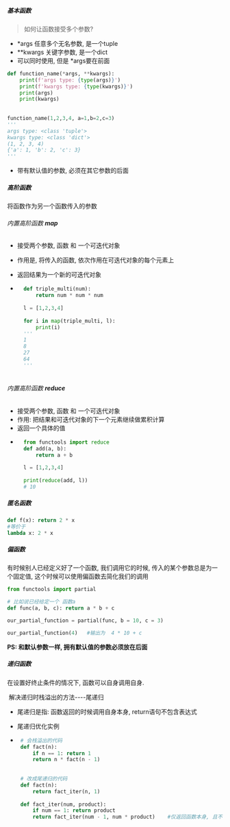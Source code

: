 ##### 基本函数

> 如何让函数接受多个参数?

- *args   任意多个无名参数, 是一个tuple
- **kwargs    关键字参数, 是一个dict
- 可以同时使用, 但是 *args要在前面

```python
def function_name(*args, **kwargs):
	print(f'args type: {type(args)}')
    print(f'kwargs type: {type(kwargs)}')
    print(args)
    print(kwargs)
    
    
function_name(1,2,3,4, a=1,b=2,c=3)
'''
args type: <class 'tuple'>
kwargs type: <class 'dict'>
(1, 2, 3, 4)
{'a': 1, 'b': 2, 'c': 3}
'''
```



- 带有默认值的参数, 必须在其它参数的后面



##### 高阶函数

将函数作为另一个函数传入的参数

###### 内置高阶函数 **map**

- 接受两个参数,    函数 和 一个可迭代对象

- 作用是, 将传入的函数, 依次作用在可迭代对象的每个元素上

- 返回结果为一个新的可迭代对象

- ```python
    def triple_multi(num):
        return num * num * num
    
    l = [1,2,3,4]
    
    for i in map(triple_multi, l):
        print(i)
    '''
    1
    8
    27
    64
    '''
    
    ```

###### 内置高阶函数 **reduce**

- 接受两个参数,    函数 和 一个可迭代对象
- 作用: 把结果和可迭代对象的下一个元素继续做累积计算
- 返回一个具体的值
- ```python
    from functools import reduce
    def add(a, b):
        return a + b
    
    l = [1,2,3,4]
    
    print(reduce(add, l))
    # 10
    ```

    

##### 匿名函数

```python
def f(x): return 2 * x
#等价于
lambda x: 2 * x
```





##### 偏函数

有时候别人已经定义好了一个函数, 我们调用它的时候, 传入的某个参数总是为一个固定值, 这个时候可以使用偏函数去简化我们的调用

```python
from functools import partial

# 比如说已经给定一个 函数a
def func(a, b, c): return a * b + c

our_partial_function = partial(func, b = 10, c = 3)

our_partial_function(4)   #输出为  4 * 10 + c
```

**PS: 和默认参数一样, 拥有默认值的参数必须放在后面**



##### 递归函数

在设置好终止条件的情况下, 函数可以自身调用自身.

​	解决递归时栈溢出的方法----尾递归

 - 尾递归是指: 函数返回的时候调用自身本身, return语句不包含表达式

 - 尾递归优化实例

 - ```python
    # 会栈溢出的代码
    def fact(n):
        if n == 1: return 1
    	return n * fact(n - 1)
    
    
    # 改成尾递归的代码
    def fact(n):
        return fact_iter(n, 1)
    
    def fact_iter(num, product):
        if num == 1: return product
    	return fact_iter(num - 1, num * product)    #仅返回函数本身, 且不包含表达式
    ```

    

